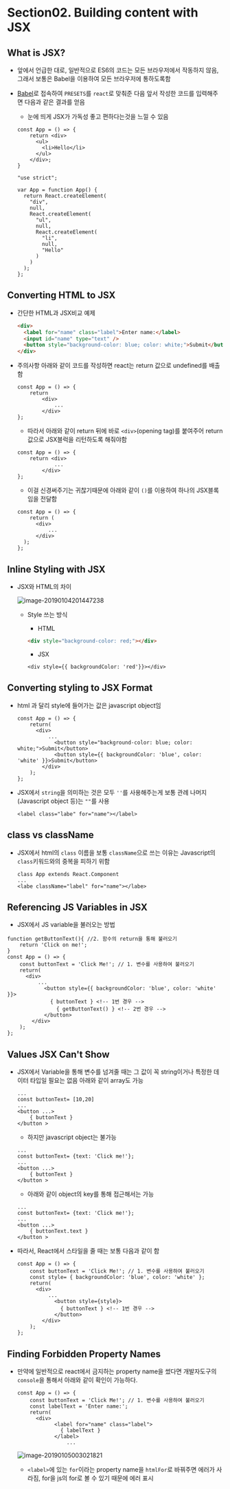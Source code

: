 # Section02. Building content with JSX

## What is JSX?

* 앞에서 언급한 대로, 일반적으로 ES6의 코드는 모든 브라우저에서 작동하지 않음, 그래서 보통은 Babel을 이용하여 모든 브라우저에 통하도록함

* [Babel](https://babeljs.io)로 접속하여 `PRESETS`를 `react`로 맞춰준 다음 앞서 작성한 코드를 입력해주면 다음과 같은 결과를 얻음

  * 눈에 띄게 JSX가 가독성 좋고 편하다는것을 느낄 수 있음

  ```react
  const App = () => {
      return <div>
        <ul>
          <li>Hello</li>
        </ul>
      </div>;
  }
  
  "use strict";
  
  var App = function App() {
    return React.createElement(
      "div",
      null,
      React.createElement(
        "ul",
        null,
        React.createElement(
          "li",
          null,
          "Hello"
        )
      )
    );
  };
  ```

## Converting HTML to JSX

* 간단한 HTML과 JSX비교 예제

  ```html
  <div>
    <label for="name" class="label">Enter name:</label>
    <input id="name" type="text" />
    <button style="background-color: blue; color: white;">Submit</button>
  </div>
  ```

* 주의사항 아래와 같이 코드를 작성하면 react는 return 값으로 undefined를 배출함

  ```react
  const App = () => {
      return
          <div>
              ...
          </div>
  };
  ```

  * 따라서 아래와 같이 return 뒤에 바로 `<div>`(opening tag)를 붙여주어 return 값으로 JSX블럭을 리턴하도록 해줘야함

  ```react
  const App = () => {
      return <div>
              ...
          </div>
  };
  ```

  * 이걸 신경써주기는 귀찮기때문에 아래와 같이 `()`를 이용하여 하나의 JSX블록임을 전달함

  ```react
  const App = () => {
      return (
      	<div>
          	...
      	</div>
  	);
  };
  ```

## Inline Styling with JSX

* JSX와 HTML의 차이

  ![image-20190104201447238](./snow_assets/image-20190104201447238.png)

  * Style 쓰는 방식

    * HTML

    ```html
    <div style="background-color: red;"></div>
    ```

    * JSX

    ```react
    <div style={{ backgroundColor: 'red'}}></div>
    ```

## Converting styling to JSX Format

* html 과 달리 style에 들어가는 값은 javascript object임

  ```react
  const App = () => {
      return(
      	<div>
          	...
              <button style="background-color: blue; color: white;">Submit</button>
              <button style={{ backgroundColor: 'blue', color: 'white' }}>Submit</button>
          </div>
      );
  };
  ```

* JSX에서 `string`을 의미하는 것은 모두 `''`를 사용해주는게 보통 관례 나머지(Javascript object 등)는 `""`를 사용

  ```react
  <label class="labe" for="name"></label>
  ```

## class vs className

* JSX에서 html의 `class` 이름을 보통 `className`으로 쓰는 이유는 Javascript의 `class`키워드와의 중복을 피하기 위함

  ```react
  class App extends React.Component
  ...
  <labe className="label" for="name"></labe>
  ```

## Referencing JS Variables in JSX

*  JSX에서 JS variable을 불러오는 방법

  ```react
  function getButtonText(){ //2. 함수의 return을 통해 불러오기
      return 'Click on me!';
  }
  const App = () => {
      const buttonText = 'Click Me!'; // 1. 변수를 사용하여 불러오기
      return(
      	<div>
          	...
              <button style={{ backgroundColor: 'blue', color: 'white' }}>
              	{ buttonText } <!-- 1번 경우 -->
                  { getButtonText() } <!-- 2번 경우 -->
              </button>
          </div>
      );
  };
  ```

## Values JSX Can't Show

* JSX에서 Variable을 통해 변수를 넘겨줄 때는 그 값이 꼭 string이거나 특정한 데이터 타입일 필요는 없음 아래와 같이 array도 가능

  ```react
  ...
  const buttonText= [10,20]
  ...
  <button ...>
      { buttonText }
  </button >
  ```

  * 하지만 javascript object는 불가능

  ```react
  ...
  const buttonText= {text: 'Click me!'};
  ...
  <button ...>
      { buttonText }
  </button >
  ```

  * 아래와 같이 object의 key를 통해 접근해서는 가능

  ```react
  ...
  const buttonText= {text: 'Click me!'};
  ...
  <button ...>
      { buttonText.text }
  </button >
  ```

* 따라서, React에서 스타일을 줄 때는 보통 다음과 같이 함

  ```react
  const App = () => {
      const buttonText = 'Click Me!'; // 1. 변수를 사용하여 불러오기
      const style= { backgroundColor: 'blue', color: 'white' };
      return(
      	<div>
          	...
              <button style={style}>
              	{ buttonText } <!-- 1번 경우 -->
              </button>
          </div>
      );
  };
  ```

## Finding Forbidden Property Names

* 만약에 일반적으로 react에서 금지하는 property name을 썼다면 개발자도구의 `console`을 통해서 아래와 같이 확인이 가능하다.

  ```react
  const App = () => {
      const buttonText = 'Click Me!'; // 1. 변수를 사용하여 불러오기
      const labelText = 'Enter name:';
      return(
      	<div>
              <label for="name" class="label">
              	{ labelText }
              </label>
                  ...
  ```

  ![image-20190105003021821](./snow_assets/image-20190105003021821.png)

  * `<label>`에 있는 `for`이라는 property name을 `htmlFor`로 바꿔주면 에러가 사라짐, for을 js의 for로 볼 수 있기 때문에 에러 표시 
